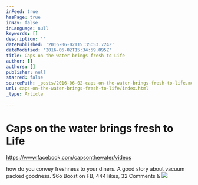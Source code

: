 ```yaml
---
inFeed: true
hasPage: true
inNav: false
inLanguage: null
keywords: []
description: ''
datePublished: '2016-06-02T15:35:53.724Z'
dateModified: '2016-06-02T15:34:59.095Z'
title: Caps on the water brings fresh to Life
author: []
authors: []
publisher: null
starred: false
sourcePath: _posts/2016-06-02-caps-on-the-water-brings-fresh-to-life.md
url: caps-on-the-water-brings-fresh-to-life/index.html
_type: Article

---
```

# Caps on the water brings fresh to Life

https://www.facebook.com/capsonthewater/videos 

how do you convey freshness to your diners. A good story about vacuum packed goodness. $6o Boost on FB, 444 likes, 32 Comments & ![](https://the-grid-user-content.s3-us-west-2.amazonaws.com/7628fd92-c57e-4ff6-9918-4fc7584d649a.jpg)